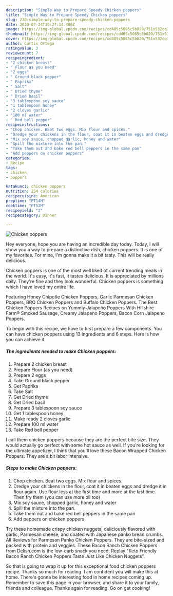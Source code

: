 ```yaml
---
description: "Simple Way to Prepare Speedy Chicken poppers"
title: "Simple Way to Prepare Speedy Chicken poppers"
slug: 230-simple-way-to-prepare-speedy-chicken-poppers
date: 2020-07-24T19:27:14.486Z
image: https://img-global.cpcdn.com/recipes/cd405c5085c5b020/751x532cq70/chicken-poppers-recipe-main-photo.jpg
thumbnail: https://img-global.cpcdn.com/recipes/cd405c5085c5b020/751x532cq70/chicken-poppers-recipe-main-photo.jpg
cover: https://img-global.cpcdn.com/recipes/cd405c5085c5b020/751x532cq70/chicken-poppers-recipe-main-photo.jpg
author: Curtis Ortega
ratingvalue: 3
reviewcount: 7
recipeingredient:
- "2 chicken breast"
- " Flour as you need"
- "2 eggs"
- " Ground black pepper"
- " Paprika"
- " Salt"
- " Dried thyme"
- " Dried basil"
- "3 tablespoon soy sauce"
- "1 tablespoon honey"
- "2 cloves garlic"
- "100 ml water"
- " Red bell pepper"
recipeinstructions:
- "Chop chicken. Beat two eggs. Mix flour and spices."
- "Dredge your chickens in the flour, coat it in beaten eggs and dredge it in flour again. Use flour less at the first time and more at the last time. Then fry them (you can use more oil too)"
- "Mix soy sauce, chopped garlic, honey and water"
- "Spill the mixture into the pan."
- "Take them out and bake red bell peppers in the same pan"
- "Add peppers on chicken poppers"
categories:
- Recipe
tags:
- chicken
- poppers

katakunci: chicken poppers 
nutrition: 254 calories
recipecuisine: American
preptime: "PT14M"
cooktime: "PT52M"
recipeyield: "2"
recipecategory: Dinner

---
```



![Chicken poppers](https://img-global.cpcdn.com/recipes/cd405c5085c5b020/751x532cq70/chicken-poppers-recipe-main-photo.jpg)

Hey everyone, hope you are having an incredible day today. Today, I will show you a way to prepare a distinctive dish, chicken poppers. It is one of my favorites. For mine, I'm gonna make it a bit tasty. This will be really delicious.

Chicken poppers is one of the most well liked of current trending meals in the world. It's easy, it's fast, it tastes delicious. It is appreciated by millions daily. They're fine and they look wonderful. Chicken poppers is something which I have loved my entire life.

Featuring Honey Chipotle Chicken Poppers, Garlic Parmesan Chicken Poppers, BBQ Chicken Poppers and Buffalo Chicken Poppers. The Best Chicken Poppers Recipes on Yummly Jalapeño Poppers With Hillshire Farm® Smoked Sausage, Creamy Jalapeno Poppers, Bacon Corn Jalapeno Poppers.


To begin with this recipe, we have to first prepare a few components. You can have chicken poppers using 13 ingredients and 6 steps. Here is how you can achieve it.

<!--inarticleads1-->

##### The ingredients needed to make Chicken poppers:

1. Prepare 2 chicken breast
1. Prepare  Flour (as you need)
1. Prepare 2 eggs
1. Take  Ground black pepper
1. Get  Paprika
1. Take  Salt
1. Get  Dried thyme
1. Get  Dried basil
1. Prepare 3 tablespoon soy sauce
1. Get 1 tablespoon honey
1. Make ready 2 cloves garlic
1. Prepare 100 ml water
1. Take  Red bell pepper


I call them chicken poppers because they are the perfect bite size. They would actually go perfect with some hot sauce as well. If you&#39;re looking for the ultimate appetizer, I think that you&#39;ll love these Bacon Wrapped Chicken Poppers. They are a bit labor intensive. 

<!--inarticleads2-->

##### Steps to make Chicken poppers:

1. Chop chicken. Beat two eggs. Mix flour and spices.
1. Dredge your chickens in the flour, coat it in beaten eggs and dredge it in flour again. Use flour less at the first time and more at the last time. Then fry them (you can use more oil too)
1. Mix soy sauce, chopped garlic, honey and water
1. Spill the mixture into the pan.
1. Take them out and bake red bell peppers in the same pan
1. Add peppers on chicken poppers


Try these homemade crispy chicken nuggets, deliciously flavored with garlic, Parmesan cheese, and coated with Japanese panko bread crumbs. All Reviews for Parmesan Panko Chicken Poppers. They are bite-sized and packed with protein and veggies. These Bacon Ranch Chicken Poppers from Delish.com is the low-carb snack you need. Replay &#34;Keto Friendly Bacon Ranch Chicken Poppers Taste Just Like Chicken Nuggets&#34;. 

So that is going to wrap it up for this exceptional food chicken poppers recipe. Thanks so much for reading. I am confident you will make this at home. There's gonna be interesting food in home recipes coming up. Remember to save this page in your browser, and share it to your family, friends and colleague. Thanks again for reading. Go on get cooking!
